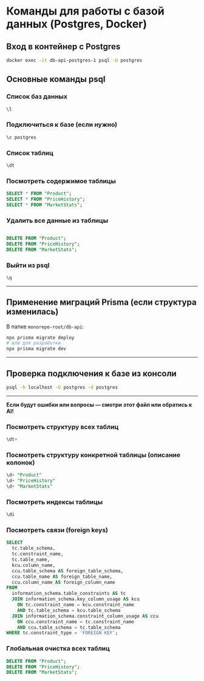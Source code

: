 # Команды для работы с базой данных (Postgres, Docker)

## Вход в контейнер с Postgres
```bash
docker exec -it db-api-postgres-1 psql -U postgres
```

## Основные команды psql

### Список баз данных
```sql
\l
```

### Подключиться к базе (если нужно)
```sql
\c postgres
```

### Список таблиц
```sql
\dt
```

### Посмотреть содержимое таблицы
```sql
SELECT * FROM "Product";
SELECT * FROM "PriceHistory";
SELECT * FROM "MarketStats";
```

### Удалить все данные из таблицы
```sql

DELETE FROM "Product";
DELETE FROM "PriceHistory";
DELETE FROM "MarketStats";
```

### Выйти из psql
```sql
\q
```

---

## Применение миграций Prisma (если структура изменилась)

В папке `monorepo-root/db-api`:
```bash
npx prisma migrate deploy
# или для разработки
npx prisma migrate dev
```

---

## Проверка подключения к базе из консоли
```bash
psql -h localhost -U postgres -d postgres
```

---

**Если будут ошибки или вопросы — смотри этот файл или обратись к AI!** 

### Посмотреть структуру всех таблиц
```sql
\dt+ 
```

### Посмотреть структуру конкретной таблицы (описание колонок)
```sql
\d+ "Product"
\d+ "PriceHistory"
\d+ "MarketStats"
```

### Посмотреть индексы таблицы
```sql
\di
```

### Посмотреть связи (foreign keys)
```sql
SELECT
  tc.table_schema, 
  tc.constraint_name, 
  tc.table_name, 
  kcu.column_name, 
  ccu.table_schema AS foreign_table_schema,
  ccu.table_name AS foreign_table_name,
  ccu.column_name AS foreign_column_name 
FROM 
  information_schema.table_constraints AS tc 
  JOIN information_schema.key_column_usage AS kcu
    ON tc.constraint_name = kcu.constraint_name
    AND tc.table_schema = kcu.table_schema
  JOIN information_schema.constraint_column_usage AS ccu
    ON ccu.constraint_name = tc.constraint_name
    AND ccu.table_schema = tc.table_schema
WHERE tc.constraint_type = 'FOREIGN KEY';
``` 

### Глобальная очистка всех таблиц
```sql
DELETE FROM "Product";
DELETE FROM "PriceHistory";
DELETE FROM "MarketStats";
``` 